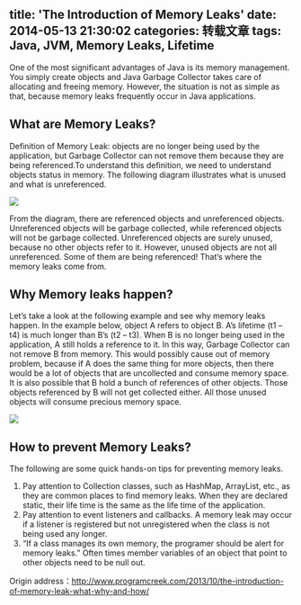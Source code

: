 title: 'The Introduction of Memory Leaks'
date: 2014-05-13 21:30:02
categories: 转载文章
tags: Java, JVM, Memory Leaks, Lifetime
---
One of the most significant advantages of Java is its memory management. You simply create objects and Java Garbage Collector takes care of allocating and freeing memory. However, the situation is not as simple as that, because memory leaks frequently occur in Java applications.

<!--more-->

## What are Memory Leaks?
Definition of Memory Leak: objects are no longer being used by the application, but Garbage Collector can not remove them because they are being referenced.To understand this definition, we need to understand objects status in memory. The following diagram illustrates what is unused and what is unreferenced.

![](http://never-blog.qiniudn.com/2014_05_2.jpg)

From the diagram, there are referenced objects and unreferenced objects. Unreferenced objects will be garbage collected, while referenced objects will not be garbage collected. Unreferenced objects are surely unused, because no other objects refer to it. However, unused objects are not all unreferenced. Some of them are being referenced! That’s where the memory leaks come from.
## Why Memory leaks happen?
Let’s take a look at the following example and see why memory leaks happen. In the example below, object A refers to object B. A’s lifetime (t1 – t4) is much longer than B’s (t2 – t3). When B is no longer being used in the application, A still holds a reference to it. In this way, Garbage Collector can not remove B from memory. This would possibly cause out of memory problem, because if A does the same thing for more objects, then there would be a lot of objects that are uncollected and consume memory space.
It is also possible that B hold a bunch of references of other objects. Those objects referenced by B will not get collected either. All those unused objects will consume precious memory space.

![](http://never-blog.qiniudn.com/2014_05_3.jpg)
## How to prevent Memory Leaks?
The following are some quick hands-on tips for preventing memory leaks.
1. Pay attention to Collection classes, such as HashMap, ArrayList, etc., as they are common places to find memory leaks. When they are declared static, their life time is the same as the life time of the application.
2. Pay attention to event listeners and callbacks. A memory leak may occur if a listener is registered but not unregistered when the class is not being used any longer.
3. “If a class manages its own memory, the programer should be alert for memory leaks.” Often times member variables of an object that point to other objects need to be null out.

Origin address：http://www.programcreek.com/2013/10/the-introduction-of-memory-leak-what-why-and-how/
